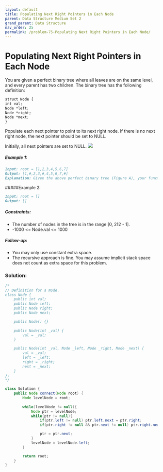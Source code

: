```yaml
---
layout: default
title: Populating Next Right Pointers in Each Node
parent: Data Structure Medium Set 2
grand_parent: Data Structure
nav_order: 25
permalink: /problem-75-Populating Next Right Pointers in Each Node/
---
```

# Populating Next Right Pointers in Each Node
You are given a perfect binary tree where all leaves are on the same level, and every parent has two children. The binary tree has the following definition:
```markdown
struct Node {
int val;
Node *left;
Node *right;
Node *next;
}
```

Populate each next pointer to point to its next right node. If there is no next right node, the next pointer should be set to NULL.

Initially, all next pointers are set to NULL.
![](../../assets/images/ds/116_sample.png)
##### Example 1:
```markdown
Input: root = [1,2,3,4,5,6,7]
Output: [1,#,2,3,#,4,5,6,7,#]
Explanation: Given the above perfect binary tree (Figure A), your function should populate each next pointer to point to its next right node, just like in Figure B. The serialized output is in level order as connected by the next pointers, with '#' signifying the end of each level.
```
#####Example 2:
```markdown
Input: root = []
Output: []
```
##### Constraints:
* The number of nodes in the tree is in the range [0, 212 - 1].
* -1000 <= Node.val <= 1000

##### Follow-up:
* You may only use constant extra space.
* The recursive approach is fine. You may assume implicit stack space does not count as extra space for this problem.

### Solution:
```java
/*
// Definition for a Node.
class Node {
    public int val;
    public Node left;
    public Node right;
    public Node next;

    public Node() {}
    
    public Node(int _val) {
        val = _val;
    }

    public Node(int _val, Node _left, Node _right, Node _next) {
        val = _val;
        left = _left;
        right = _right;
        next = _next;
    }
};
*/

class Solution {
    public Node connect(Node root) {
        Node levelNode = root;
        
        while(levelNode != null){
            Node ptr = levelNode;
            while(ptr != null){
                if(ptr.left != null) ptr.left.next = ptr.right;
                if(ptr.right != null && ptr.next != null) ptr.right.next = ptr.next.left;

                ptr = ptr.next;
            }
            levelNode = levelNode.left;
        }

        return root;
    }
}
```